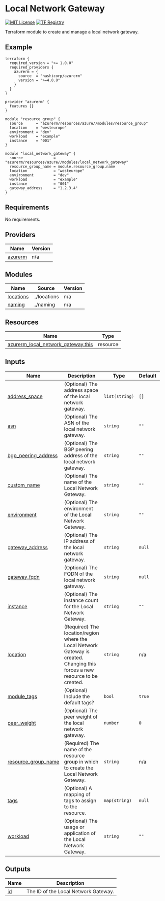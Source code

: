 <!-- BEGIN_TF_DOCS -->
# Local Network Gateway
[![MIT License](https://img.shields.io/badge/license-MIT-orange.svg)](LICENSE) [![TF Registry](https://img.shields.io/badge/terraform-registry-blue.svg)](https://registry.terraform.io/modules/azurerm/resources/azure/latest/submodules/local_network_gateway)

Terraform module to create and manage a local network gateway.

## Example

```hcl
terraform {
  required_version = ">= 1.0.0"
  required_providers {
    azurerm = {
      source  = "hashicorp/azurerm"
      version = ">=4.0.0"
    }
  }
}

provider "azurerm" {
  features {}
}

module "resource_group" {
  source      = "azurerm/resources/azure//modules/resource_group"
  location    = "westeurope"
  environment = "dev"
  workload    = "example"
  instance    = "001"
}

module "local_network_gateway" {
  source              = "azurerm/resources/azure//modules/local_network_gateway"
  resource_group_name = module.resource_group.name
  location            = "westeurope"
  environment         = "dev"
  workload            = "example"
  instance            = "001"
  gateway_address     = "1.2.3.4"
}
```

## Requirements

No requirements.

## Providers

| Name | Version |
|------|---------|
| <a name="provider_azurerm"></a> [azurerm](#provider\_azurerm) | n/a |

## Modules

| Name | Source | Version |
|------|--------|---------|
| <a name="module_locations"></a> [locations](#module\_locations) | ../locations | n/a |
| <a name="module_naming"></a> [naming](#module\_naming) | ../naming | n/a |

## Resources

| Name | Type |
|------|------|
| [azurerm_local_network_gateway.this](https://registry.terraform.io/providers/hashicorp/azurerm/latest/docs/resources/local_network_gateway) | resource |

## Inputs

| Name | Description | Type | Default | Required |
|------|-------------|------|---------|:--------:|
| <a name="input_address_space"></a> [address\_space](#input\_address\_space) | (Optional) The address space of the local network gateway. | `list(string)` | `[]` | no |
| <a name="input_asn"></a> [asn](#input\_asn) | (Optional) The ASN of the local network gateway. | `string` | `""` | no |
| <a name="input_bgp_peering_address"></a> [bgp\_peering\_address](#input\_bgp\_peering\_address) | (Optional) The BGP peering address of the local network gateway. | `string` | `""` | no |
| <a name="input_custom_name"></a> [custom\_name](#input\_custom\_name) | (Optional) The name of the Local Network Gateway. | `string` | `""` | no |
| <a name="input_environment"></a> [environment](#input\_environment) | (Optional) The environment of the Local Network Gateway. | `string` | `""` | no |
| <a name="input_gateway_address"></a> [gateway\_address](#input\_gateway\_address) | (Optional) The IP address of the local network gateway. | `string` | `null` | no |
| <a name="input_gateway_fqdn"></a> [gateway\_fqdn](#input\_gateway\_fqdn) | (Optional) The FQDN of the local network gateway. | `string` | `null` | no |
| <a name="input_instance"></a> [instance](#input\_instance) | (Optional) The instance count for the Local Network Gateway. | `string` | `""` | no |
| <a name="input_location"></a> [location](#input\_location) | (Required) The location/region where the Local Network Gateway is created. Changing this forces a new resource to be created. | `string` | n/a | yes |
| <a name="input_module_tags"></a> [module\_tags](#input\_module\_tags) | (Optional) Include the default tags? | `bool` | `true` | no |
| <a name="input_peer_weight"></a> [peer\_weight](#input\_peer\_weight) | (Optional) The peer weight of the local network gateway. | `number` | `0` | no |
| <a name="input_resource_group_name"></a> [resource\_group\_name](#input\_resource\_group\_name) | (Required) The name of the resource group in which to create the Local Network Gateway. | `string` | n/a | yes |
| <a name="input_tags"></a> [tags](#input\_tags) | (Optional) A mapping of tags to assign to the resource. | `map(string)` | `null` | no |
| <a name="input_workload"></a> [workload](#input\_workload) | (Optional) The usage or application of the Local Network Gateway. | `string` | `""` | no |

## Outputs

| Name | Description |
|------|-------------|
| <a name="output_id"></a> [id](#output\_id) | The ID of the Local Network Gateway. |
<!-- END_TF_DOCS -->